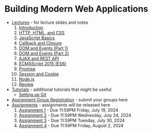 # Building Modern Web Applications

* [Lectures](./lectures) - for lecture slides and notes
    1. [Introduction](./lectures/lecture0.pdf)
    2. [HTTP, HTML, and CSS](./lectures/lecture1.pdf)
    3. [JavaScript Basics](./lectures/)
    4. [Callback and Closure](./lectures/)
    5. [DOM and Events (Part 1)](./lectures/)
    6. [DOM and Events (Part 2)](./lectures/)
    7. [AJAX and REST API](./lectures/)
    8. [ECMAScript 2015 (ES6)](./lectures/)
    9. [Promise](./lectures/)
    10. [Session and Cookie](./lectures/)
    11. [Node.js](./lectures/)
    12. [Review](./lectures/)
* [Tutorials](./tutorials) - additional tutorials that might be useful
    * [Setting up Git](./tutorials/git-setup.md)
* [Assignment Group Registration](https://forms.gle/89FST5ZZXqrcUZHfA) - submit your groups here
* [Assignments](./assignments) - assignments will be released here
    1. [Assignment 1](./assignments/) - Due 11:59PM Friday, July 19, 2024
    2. [Assignment 2](./assignments/) - Due 11:59PM Wednesday, July 24, 2024
    3. [Assignment 3](./assignments/) - Due 11:59PM Tuesday, July 30, 2024
    4. [Assignment 4](./assignments/) - Due 11:59PM Friday, August 2, 2024
